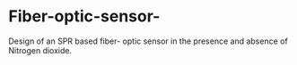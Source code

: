 # Fiber-optic-sensor-
Design of an SPR based fiber- optic sensor in the presence and absence of Nitrogen dioxide.
